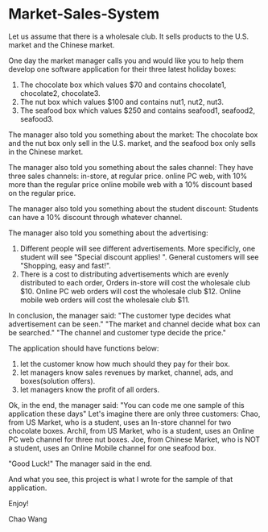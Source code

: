 # Market-Sales-System

Let us assume that there is a wholesale club. It sells products to the U.S. market and the Chinese market.

One day the market manager calls you and would like you to help them develop one software application for their three latest holiday boxes:
1. The chocolate box which values $70 and contains chocolate1, chocolate2, chocolate3.
2. The nut box which values $100 and contains nut1, nut2, nut3.
3. The seafood box which values $250 and contains seafood1, seafood2, seafood3.

The manager also told you something about the market:
The chocolate box and the nut box only sell in the U.S. market, and the seafood box only sells in the Chinese market.

The manager also told you something about the sales channel:
They have three sales channels:
in-store, at regular price.
online PC web, with 10% more than the regular price
online mobile web with a 10% discount based on the regular price.

The manager also told you something about the student discount:
Students can have a 10% discount through whatever channel.

The manager also told you something about the advertising:
1. Different people will see different advertisements. More specificly, one student will see "Special discount applies! ". General customers will see "Shopping, easy and fast!".
2. There is a cost to distributing advertisements which are evenly distributed to each order,
Orders in-store will cost the wholesale club $10.
Online PC web orders will cost the wholesale club $12.
Online mobile web orders will cost the wholesale club $11.

In conclusion, the manager said:
"The customer type decides what advertisement can be seen."
"The market and channel decide what box can be searched."
"The channel and customer type decide the price."

The application should have functions below:
1. let the customer know how much should they pay for their box.
2. let managers know sales revenues by market, channel, ads, and boxes(solution offers).
3. let managers know the profit of all orders.

Ok, in the end, the manager said:
"You can code me one sample of this application these days"
Let's imagine there are only three customers:
Chao, from US Market, who is a student, uses an In-store channel for two chocolate boxes.
Archil, from US Market, who is a student, uses an Online PC web channel for three nut boxes.
Joe, from Chinese Market, who is NOT a student, uses an Online Mobile channel for one seafood box.

"Good Luck!" The manager said in the end.

And what you see, this project is what I wrote for the sample of that application.

Enjoy!

Chao Wang
